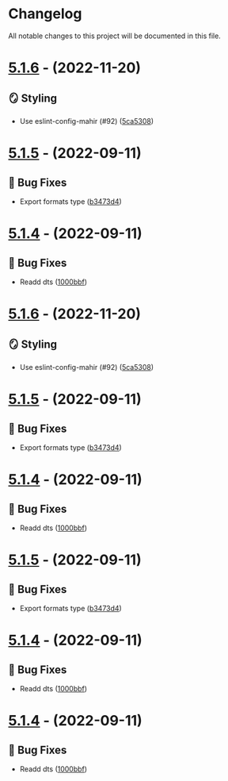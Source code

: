 # Changelog

All notable changes to this project will be documented in this file.

# [5.1.6](https://github.com/imranbarbhuiya/duration/compare/v5.1.5...v5.1.6) - (2022-11-20)

## 🪞 Styling

-   Use eslint-config-mahir (#92) ([5ca5308](https://github.com/imranbarbhuiya/duration/commit/5ca5308e23bdfca40d5769970159d8da49327755))

# [5.1.5](https://github.com/imranbarbhuiya/duration/compare/v5.1.4...v5.1.5) - (2022-09-11)

## 🐛 Bug Fixes

-   Export formats type ([b3473d4](https://github.com/imranbarbhuiya/duration/commit/b3473d43b91dcdd230906366d31a97e53c3d8983))

# [5.1.4](https://github.com/imranbarbhuiya/duration/compare/v5.1.3...v5.1.4) - (2022-09-11)

## 🐛 Bug Fixes

-   Readd dts ([1000bbf](https://github.com/imranbarbhuiya/duration/commit/1000bbfd16316e70039886d206931a01eeff619a))

# [5.1.6](https://github.com/imranbarbhuiya/duration/compare/v5.1.5...v5.1.6) - (2022-11-20)

## 🪞 Styling

-   Use eslint-config-mahir (#92) ([5ca5308](https://github.com/imranbarbhuiya/duration/commit/5ca5308e23bdfca40d5769970159d8da49327755))

# [5.1.5](https://github.com/imranbarbhuiya/duration/compare/v5.1.4...v5.1.5) - (2022-09-11)

## 🐛 Bug Fixes

-   Export formats type ([b3473d4](https://github.com/imranbarbhuiya/duration/commit/b3473d43b91dcdd230906366d31a97e53c3d8983))

# [5.1.4](https://github.com/imranbarbhuiya/duration/compare/v5.1.3...v5.1.4) - (2022-09-11)

## 🐛 Bug Fixes

-   Readd dts ([1000bbf](https://github.com/imranbarbhuiya/duration/commit/1000bbfd16316e70039886d206931a01eeff619a))

# [5.1.5](https://github.com/imranbarbhuiya/duration/compare/v5.1.4...v5.1.5) - (2022-09-11)

## 🐛 Bug Fixes

-   Export formats type ([b3473d4](https://github.com/imranbarbhuiya/duration/commit/b3473d43b91dcdd230906366d31a97e53c3d8983))

# [5.1.4](https://github.com/imranbarbhuiya/duration/compare/v5.1.3...v5.1.4) - (2022-09-11)

## 🐛 Bug Fixes

-   Readd dts ([1000bbf](https://github.com/imranbarbhuiya/duration/commit/1000bbfd16316e70039886d206931a01eeff619a))

# [5.1.4](https://github.com/imranbarbhuiya/duration/compare/v5.1.3...v5.1.4) - (2022-09-11)

## 🐛 Bug Fixes

-   Readd dts ([1000bbf](https://github.com/imranbarbhuiya/duration/commit/1000bbfd16316e70039886d206931a01eeff619a))
